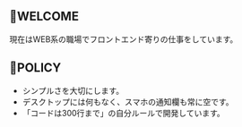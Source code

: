 ## 👋WELCOME

現在はWEB系の職場でフロントエンド寄りの仕事をしています。

## 🍎POLICY

* シンプルさを大切にします。
* デスクトップには何もなく、スマホの通知欄も常に空です。
* 「コードは300行まで」の自分ルールで開発しています。

<!--
**gene-ix/gene-ix** is a ✨ _special_ ✨ repository because its `README.md` (this file) appears on your GitHub profile.

Here are some ideas to get you started:

- 🔭 I’m currently working on ...
- 🌱 I’m currently learning ...
- 👯 I’m looking to collaborate on ...
- 🤔 I’m looking for help with ...
- 💬 Ask me about ...
- 📫 How to reach me: ...
- 😄 Pronouns: ...
- ⚡ Fun fact: ...
-->
